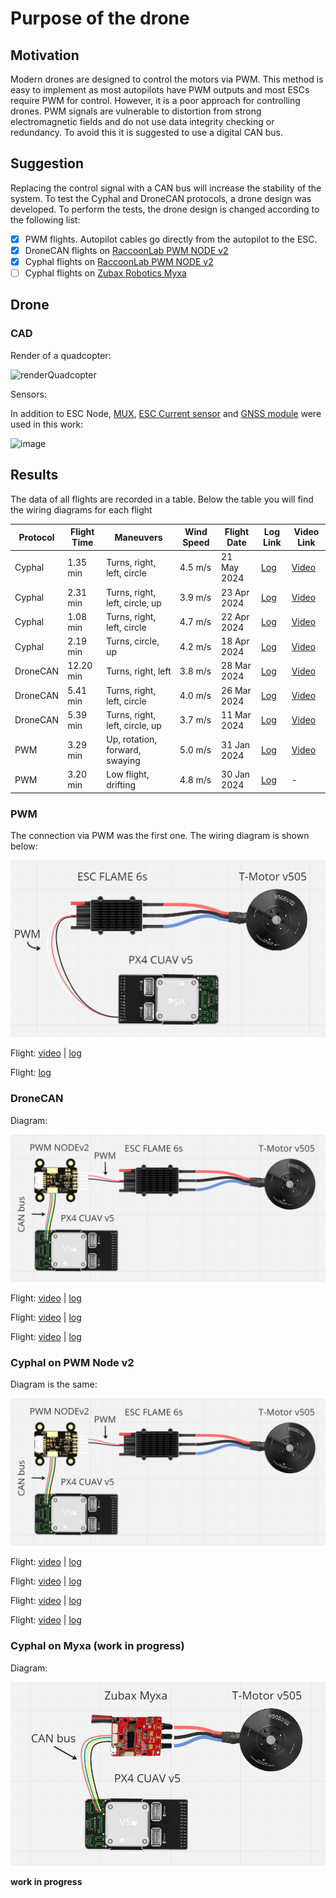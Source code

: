 # Purpose of the drone
## Motivation
Modern drones are designed to control the motors via PWM. This method is easy to implement as most autopilots have PWM outputs and most ESCs require PWM for control. However, it is a poor approach for controlling drones. PWM signals are vulnerable to distortion from strong electromagnetic fields and do not use data integrity checking or redundancy. To avoid this it is suggested to use a digital CAN bus.

## Suggestion 
Replacing the control signal with a CAN bus will increase the stability of the system. To test the Cyphal and DroneCAN protocols, a drone design was developed. To perform the tests, the drone design is changed according to the following list:

 - [x] PWM flights. Autopilot cables go directly from the autopilot to the ESC.
 - [x] DroneCAN flights on [RaccoonLab PWM NODE v2](https://raccoonlab.co/tproduct/360882105-449815179261-cyphal-and-dronecan-pwm-node-v2)
 - [x] Cyphal flights on [RaccoonLab PWM NODE v2](https://raccoonlab.co/tproduct/360882105-449815179261-cyphal-and-dronecan-pwm-node-v2)
 - [ ] Cyphal flights on [Zubax Robotics Myxa](https://zubax.com/products/myxa)

## Drone

### CAD

Render of a quadcopter:

![renderQuadcopter](https://github.com/olegogogo/Cyphal-Drone/assets/45263316/24a4b8bc-7d8c-483f-a6e9-f7a338418e70)

Sensors: 

In addition to ESC Node, [MUX](https://raccoonlab.co/tproduct/360882105-264880131491-can-mux), [ESC Current sensor](https://raccoonlab.co/tproduct/390642159-585609994241-bec-and-current-sensor) and [GNSS module](https://raccoonlab.co/tproduct/390642159-261315362991-cyphal-and-dronecan-gnss-f9p-magnetomete) were used in this work:

![image](https://github.com/olegogogo/Cyphal-Drone/assets/45263316/d9e95d90-4db3-4565-9f48-ea6afa46ec92)


## Results

The data of all flights are recorded in a table. Below the table you will find the wiring diagrams for each flight

| Protocol | Flight Time | Maneuvers | Wind Speed | Flight Date | Log Link | Video Link |
|----------|-------------|-----------|------------|-------------|----------|------------|
| Cyphal   | 1.35 min    | Turns, right, left, circle | 4.5 m/s | 21 May 2024 | [Log](https://review.px4.io/plot_app?log=d568d1c8-1d69-4ec4-ada4-c3bba3c6452f) | [Video](https://youtu.be/OQSTiOVPHFI) |
| Cyphal   | 2.31 min    | Turns, right, left, circle, up | 3.9 m/s | 23 Apr 2024 | [Log](https://review.px4.io/plot_app?log=e5a8ef8b-2a77-4e41-ab36-2fea505b1bb5) | [Video](https://youtu.be/5DsmymIM6T4) |
| Cyphal   | 1.08 min    | Turns, right, left, circle | 4.7 m/s | 22 Apr 2024 | [Log](https://review.px4.io/plot_app?log=9430bbb8-d338-49f2-aeb1-94bf418a2b03) | [Video](https://youtu.be/HDFo5cQEWIE) |
| Cyphal   | 2.19 min    | Turns, circle, up | 4.2 m/s | 18 Apr 2024 | [Log](https://review.px4.io/plot_app?log=50bcc929-d9f1-4c23-8f3b-0aff1351e8ce) | [Video](https://youtu.be/DMQ_uFp9GC8) |
| DroneCAN | 12.20 min   | Turns, right, left | 3.8 m/s | 28 Mar 2024 | [Log](https://review.px4.io/plot_app?log=267315de-17ea-458a-a083-d736de84dffb) | [Video](https://youtu.be/I_uR951W_0I) |
| DroneCAN | 5.41 min    | Turns, right, left, circle | 4.0 m/s | 26 Mar 2024 | [Log](https://review.px4.io/plot_app?log=1a95ffb9-f365-4d48-9dae-9e10be2324c9) | [Video](https://youtu.be/-_-Hau36b2o?si=XCnLyRr9R_jYNAQt) |
| DroneCAN | 5.39 min    | Turns, right, left, circle, up | 3.7 m/s | 11 Mar 2024 | [Log](https://review.px4.io/plot_app?log=4a3cf87a-0712-4381-9e35-fb9721ceb05d) | [Video](https://youtu.be/0hR0CX1QG-s) |
| PWM      | 3.29 min    | Up, rotation, forward, swaying | 5.0 m/s | 31 Jan 2024 | [Log](https://review.px4.io/plot_app?log=15b0ad61-4d66-4981-8859-f853cad3dc1c) | [Video](https://www.youtube.com/watch?v=bF6pm1bQ9Ks) |
| PWM      | 3.20 min    | Low flight, drifting | 4.8 m/s | 30 Jan 2024 | [Log](https://review.px4.io/plot_app?log=9a09421f-5872-44e7-a61a-f9717f8e9e5b) | - |


### PWM

The connection via PWM was the first one. The wiring diagram is shown below:

![PWMsheme](assets/PWMMOTOR.png)

Flight: [video](https://www.youtube.com/watch?v=bF6pm1bQ9Ks) | [log](https://review.px4.io/plot_app?log=15b0ad61-4d66-4981-8859-f853cad3dc1c)

Flight: [log](https://review.px4.io/plot_app?log=9a09421f-5872-44e7-a61a-f9717f8e9e5b)

### DroneCAN
Diagram:

![CANsheme](assets/CANPWMMOTOR.png)

Flight: [video](https://youtu.be/0hR0CX1QG-s) | [log](https://review.px4.io/plot_app?log=4a3cf87a-0712-4381-9e35-fb9721ceb05d)

Flight: [video](https://youtu.be/-_-Hau36b2o?si=XCnLyRr9R_jYNAQt) | [log](https://review.px4.io/plot_app?log=1a95ffb9-f365-4d48-9dae-9e10be2324c9)

Flight: [video](https://youtu.be/I_uR951W_0I) | [log](https://review.px4.io/plot_app?log=267315de-17ea-458a-a083-d736de84dffb)

### Cyphal on PWM Node v2
Diagram is the same:

![CANsheme](assets/CANPWMMOTOR.png)

Flight: [video](https://youtu.be/DMQ_uFp9GC8) | [log](https://review.px4.io/plot_app?log=50bcc929-d9f1-4c23-8f3b-0aff1351e8ce)

Flight: [video](https://youtu.be/HDFo5cQEWIE) | [log](https://review.px4.io/plot_app?log=9430bbb8-d338-49f2-aeb1-94bf418a2b03)

Flight: [video](https://youtu.be/5DsmymIM6T4) | [log](https://review.px4.io/plot_app?log=e5a8ef8b-2a77-4e41-ab36-2fea505b1bb5)

Flight: [video](https://youtu.be/OQSTiOVPHFI) | [log](https://review.px4.io/plot_app?log=d568d1c8-1d69-4ec4-ada4-c3bba3c6452f)


### Cyphal on Myxa (work in progress)
Diagram:

![CANsheme](assets/CANMOTOR.png)

**work in progress**
